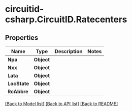 
# circuitid-csharp.CircuitID.Ratecenters

## Properties

Name | Type | Description | Notes
------------ | ------------- | ------------- | -------------
**Npa** | **Object** |  | 
**Nxx** | **Object** |  | 
**Lata** | **Object** |  | 
**LocState** | **Object** |  | 
**RcAbbre** | **Object** |  | 

[[Back to Model list]](../README.md#documentation-for-models)
[[Back to API list]](../README.md#documentation-for-api-endpoints)
[[Back to README]](../README.md)

